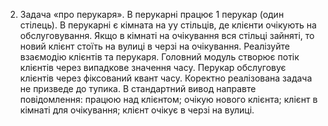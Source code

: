2. Задача «про перукаря». В перукарні працює  1 перукар (один стілець). В перукарні є кімната  на  уу стільців, де
   клієнти очікують на обслуговування. Якщо в кімнаті на очікування вся стільці зайняті, то новий клієнт стоїть на
   вулиці в черзі на очікування.
   Реалізуйте взаємодію клієнтів та перукаря. Головний модуль створює потік клієнтів через випадкове значення часу.
   Перукар обслуговує клієнтів через фіксований квант часу.
   Коректно реалізована задача не призведе до тупика. В стандартний вивод направте повідомлення:
   працюю над клієнтом;
   очікую нового клієнта;
   клієнт в кімнаті для очікування;
   клієнт очікує в черзі на вулиці.
